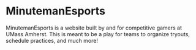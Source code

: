 # MinutemanEsports
MinutemanEsports is a website built by and for competitive gamers at UMass Amherst. This is meant to be a play for teams to organize tryouts, schedule practices, and much more!
